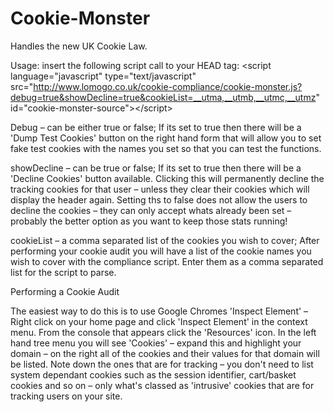Cookie-Monster
==============

Handles the new UK Cookie Law.

Usage: insert the following script call to your HEAD tag: &lt;script language="javascript" type="text/javascript" src="http://www.lomogo.co.uk/cookie-compliance/cookie-monster.js?debug=true&showDecline=true&cookieList=__utma,__utmb,__utmc,__utmz" id="cookie-monster-source"&gt;&lt;/script&gt;


Debug – can be either true or false;
If its set to true then there will be a 'Dump Test Cookies' button on the right hand form that will allow you to set fake test cookies with the names you set so that you can test the functions.

 

showDecline – can be true or false;
If its set to true then there will be a 'Decline Cookies' button available. Clicking this will permanently decline the tracking cookies for that user – unless they clear their cookies which will display the header again. Setting ths to false does not allow the users to decline the cookies – they can only accept whats already been set – probably the better option as you want to keep those stats running!

 

cookieList – a comma separated list of the cookies you wish to cover;
After performing your cookie audit you will have a list of the cookie names you wish to cover with the compliance script. Enter them as a comma separated list for the script to parse.

 

Performing a Cookie Audit

The easiest way to do this is to use Google Chromes 'Inspect Element' – Right click on your home page and click 'Inspect Element' in the context menu. From the console that appears click the 'Resources' icon. In the left hand tree menu you will see 'Cookies' – expand this and highlight your domain – on the right all of the cookies and their values for that domain will be listed. Note down the ones that are for tracking – you don't need to list system dependant cookies such as the session identifier, cart/basket cookies and so on – only what's classed as 'intrusive' cookies that are for tracking users on your site.

